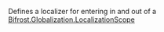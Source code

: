 Defines a localizer for entering in and out of a [Bifrost.Globalization.LocalizationScope](Bifrost.Globalization.LocalizationScope)